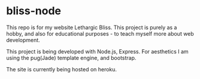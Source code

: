 # bliss-node

This repo is for my website Lethargic Bliss. 
This project is purely as a hobby, and also for educational purposes - to teach myself more about web development.

This project is being developed with Node.js, Express.
For aesthetics I am using the pug(Jade) template engine, and bootstrap.

The site is currently being hosted on heroku.